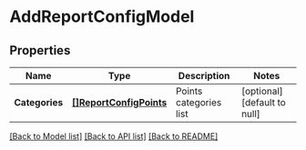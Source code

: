 # AddReportConfigModel

## Properties
Name | Type | Description | Notes
------------ | ------------- | ------------- | -------------
**Categories** | [**[]ReportConfigPoints**](ReportConfigPoints.md) | Points categories list | [optional] [default to null]

[[Back to Model list]](../README.md#documentation-for-models) [[Back to API list]](../README.md#documentation-for-api-endpoints) [[Back to README]](../README.md)


